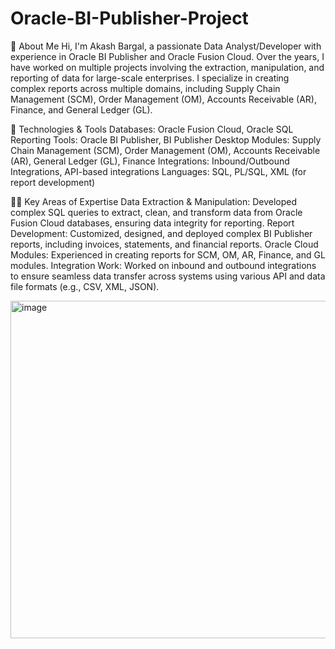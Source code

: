 # Oracle-BI-Publisher-Project

💼 About Me
Hi, I'm Akash Bargal, a passionate Data Analyst/Developer with experience in Oracle BI Publisher and Oracle Fusion Cloud.
Over the years, I have worked on multiple projects involving the extraction, manipulation, and reporting of data for large-scale enterprises.
I specialize in creating complex reports across multiple domains, including Supply Chain Management (SCM), Order Management (OM),
Accounts Receivable (AR), Finance, and General Ledger (GL).

🔧 Technologies & Tools
Databases: Oracle Fusion Cloud, Oracle SQL
Reporting Tools: Oracle BI Publisher, BI Publisher Desktop
Modules: Supply Chain Management (SCM), Order Management (OM), Accounts Receivable (AR), General Ledger (GL), Finance
Integrations: Inbound/Outbound Integrations, API-based integrations
Languages: SQL, PL/SQL, XML (for report development)

🧑‍💻 Key Areas of Expertise
Data Extraction & Manipulation: Developed complex SQL queries to extract, clean, and transform data from Oracle Fusion Cloud databases, ensuring data integrity for reporting.
Report Development: Customized, designed, and deployed complex BI Publisher reports, including invoices, statements, and financial reports.
Oracle Cloud Modules: Experienced in creating reports for SCM, OM, AR, Finance, and GL modules.
Integration Work: Worked on inbound and outbound integrations to ensure seamless data transfer across systems using various API and data file formats (e.g., CSV, XML, JSON).

<img width="540" alt="image" src="https://github.com/user-attachments/assets/a8a93a25-1a93-41f4-a486-5fcdf66b9217" />

